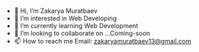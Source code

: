 - 👋 Hi, I’m Zakarya Muratbaev
- 👀 I’m interested in Web Developing
- 🌱 I’m currently learning Web Development
- 💞️ I’m looking to collaborate on ...Coming-soon
- 📫 How to reach me Email: zakaryamuratbaev13@gmail.com

<!---
ZakaryaMuratbaev13/ZakaryaMuratbaev13 is a ✨ special ✨ repository because its `README.md` (this file) appears on your GitHub profile.
You can click the Preview link to take a look at your changes.
--->
